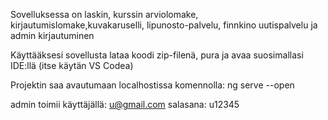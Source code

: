 Sovelluksessa on laskin, kurssin arviolomake, kirjautumislomake,kuvakaruselli, lipunosto-palvelu, finnkino uutispalvelu ja admin kirjautuminen

Käyttääksesi sovellusta lataa koodi zip-filenä, pura ja avaa suosimallasi IDE:llä (itse käytän VS Codea)

Projektin saa avautumaan localhostissa komennolla:
ng serve --open

admin toimii käyttäjällä:
u@gmail.com
salasana:
u12345
